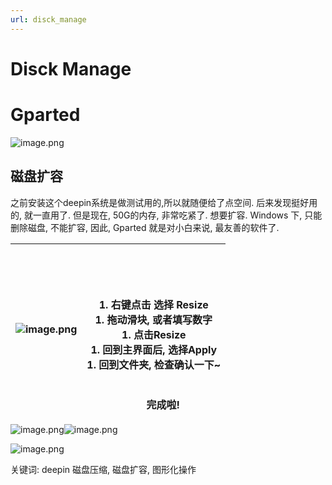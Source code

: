 ```yaml
---
url: disck_manage
---
```


# Disck Manage


<a name="GCwmO"></a>
# Gparted
![image.png](https://cdn.nlark.com/yuque/0/2020/png/691897/1580726499899-157ae6cb-1cc8-4676-80e1-5b292e750ac5.png#align=left&display=inline&height=566&name=image.png&originHeight=566&originWidth=1064&size=84537&status=done&style=none&width=1064)
<a name="6o3II"></a>
## 磁盘扩容

之前安装这个deepin系统是做测试用的,所以就随便给了点空间. 后来发现挺好用的, 就一直用了. 但是现在, 50G的内存, 非常吃紧了. 想要扩容. Windows 下, 只能删除磁盘, 不能扩容, 因此, Gparted 就是对小白来说, 最友善的软件了.

| ![image.png](https://cdn.nlark.com/yuque/0/2020/png/691897/1580726681129-bbf1292f-02ec-430d-97d6-30ad204ea68c.png#align=left&display=inline&height=329&name=image.png&originHeight=390&originWidth=426&size=36105&status=done&style=none&width=359) | <br /><br /><br /><br />1. 右键点击 选择 Resize<br />1. 拖动滑块, 或者填写数字<br />1. 点击Resize<br />1. 回到主界面后, 选择Apply<br />1. 回到文件夹, 检查确认一下~<br /><br /><br />       完成啦! |
| --- | --- |



![image.png](https://cdn.nlark.com/yuque/0/2020/png/691897/1580726773602-324453b6-daaa-4f8b-8974-f4613398bfe0.png#align=left&display=inline&height=205&name=image.png&originHeight=330&originWidth=569&size=26753&status=done&style=none&width=353)![image.png](https://cdn.nlark.com/yuque/0/2020/png/691897/1580726735903-383cc9c6-9145-4b67-bb30-391fac844789.png#align=left&display=inline&height=205&name=image.png&originHeight=331&originWidth=587&size=30171&status=done&style=none&width=364)

![image.png](https://cdn.nlark.com/yuque/0/2020/png/691897/1580726815513-60343ced-c1b7-4109-8a24-1ce8538df9e0.png#align=left&display=inline&height=402&name=image.png&originHeight=605&originWidth=1083&size=108657&status=done&style=none&width=720)



关键词: deepin 磁盘压缩, 磁盘扩容, 图形化操作
